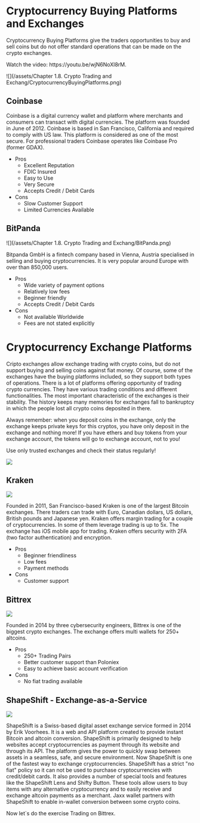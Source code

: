 # Cryptocurrency Buying Platforms and Exchanges

Cryptocurrency Buying Platforms give the traders opportunities to buy and sell coins but do not offer standard operations that can be made on the crypto exchanges.
<div class="video-player">
  Watch the video: <a target="_blank"https://youtu.be/wjN6NoXl8rM">https://youtu.be/wjN6NoXl8rM</a>.
</div>
<script src="/assets/js/video.js"></script>




![](/assets/Chapter 1.8. Crypto Trading and Exchang/CryptocurrencyBuyingPlatforms.png)

## Coinbase

Coinbase is a digital currency wallet and platform where merchants and consumers can transact with digital currencies. The platform was founded in June of 2012.  Coinbase is based in San Francisco, California and required to comply with US law. This platform is considered as one of the most secure. For professional traders Coinbase operates like Coinbase Pro \(former GDAX\).

* Pros
  * Excellent Reputation
  * FDIC Insured
  * Easy to Use
  * Very Secure
  * Accepts Credit / Debit Cards
* Cons
  * Slow Customer Support
  * Limited Currencies Available

## BitPanda

![](/assets/Chapter 1.8. Crypto Trading and Exchang/BitPanda.png)

Bitpanda GmbH is a fintech company based in Vienna, Austria specialised in selling and buying cryptocurrencies. It is very popular around Europe with over than 850,000 users.

* Pros
  * Wide variety of payment options 
  * Relatively low fees 
  * Beginner friendly 
  * Accepts Credit / Debit Cards
* Cons
  * Not available Worldwide 
  * Fees are not stated explicitly

# Cryptocurrency Exchange Platforms

Cripto exchanges allow exchange trading with crypto coins, but do not support buying and selling coins against fiat money. Of course, some of the exchanges have the buying platforms included, so they support both types of operations. There is a lot of platforms offering opportunity of trading crypto currencies. They have various trading conditions and different functionalities. The most important characteristic of the exchanges is their stability. The history keeps many memories for exchanges fall to bankruptcy in which the people lost all crypto coins deposited in there.

Always remember: when you deposit coins in the exchange, only the exchange keeps private keys for this cryptos, you have only deposit in the exchange and nothing more! If you have ethers and buy tokens from your exchange account, the tokens will go to exchange account, not to you!

Use only trusted exchanges and check their status regularly!

![](/assets/import.png)

## Kraken

![](/assets/Kraken.png)

Founded in 2011, San Francisco-based Kraken is one of the largest Bitcoin exchanges. There traders can trade with Euro, Canadian dollars, US dollars, British pounds and Japanese yen. Kraken offers margin trading for a couple of cryptocurrencies. In some of them leverage trading is up to 5x. The exchange has iOS mobile app for trading. Kraken offers security with 2FA \(two factor authentication\) and encryption.

* Pros
  * Beginner friendliness
  * Low fees
  * Payment methods
* Cons
  * Customer support

## Bittrex

![](/assets/Bittrex.png)

Founded in 2014 by three cybersecurity engineers, Bittrex is one of the biggest crypto exchanges. The exchange offers multi wallets for 250+ altcoins.

* Pros
  * 250+ Trading Pairs 
  * Better customer support than Poloniex 
  * Easy to achieve basic account verification 
* Cons
  * No fiat trading available

## ShapeShift - Exchange-as-a-Service

![](/assets/ShapeShift.png)

ShapeShift is a Swiss-based digital asset exchange service formed in 2014 by Erik Voorhees. It is a web and API platform created to provide instant Bitcoin and altcoin conversion. ShapeShift is primarily designed to help websites accept cryptocurrencies as payment through its website and through its API. The platform gives the power to quickly swap between assets in a seamless, safe, and secure environment. Now ShapeShift is one of the fastest way to exchange cryptocurrencies. ShapeShift has a strict "no fiat" policy so it can not be used to purchase cryptocurrencies with credit/debit cards.  It also provides a number of special tools and features like the ShapeShift Lens and Shifty Button. These tools allow users to buy items with any alternative cryptocurrency and to easily receive and exchange altcoin payments as a merchant.
Jaxx wallet partners with ShapeShift to enable in-wallet conversion between some crypto coins.

Now let`s do the exercise Trading on Bittrex.



